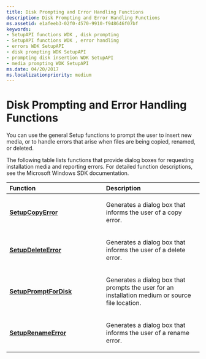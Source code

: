 ```yaml
---
title: Disk Prompting and Error Handling Functions
description: Disk Prompting and Error Handling Functions
ms.assetid: e1afeeb3-02f0-4570-9910-f948646f07bf
keywords:
- SetupAPI functions WDK , disk prompting
- SetupAPI functions WDK , error handling
- errors WDK SetupAPI
- disk prompting WDK SetupAPI
- prompting disk insertion WDK SetupAPI
- media prompting WDK SetupAPI
ms.date: 04/20/2017
ms.localizationpriority: medium
---
```


# Disk Prompting and Error Handling Functions





You can use the general Setup functions to prompt the user to insert new media, or to handle errors that arise when files are being copied, renamed, or deleted.

The following table lists functions that provide dialog boxes for requesting installation media and reporting errors. For detailed function descriptions, see the Microsoft Windows SDK documentation.

<table>
<colgroup>
<col width="50%" />
<col width="50%" />
</colgroup>
<thead>
<tr class="header">
<th align="left">Function</th>
<th align="left">Description</th>
</tr>
</thead>
<tbody>
<tr class="odd">
<td align="left"><p><a href="/windows/win32/api/setupapi/nf-setupapi-setupcopyerrora" data-raw-source="[&lt;strong&gt;SetupCopyError&lt;/strong&gt;](/windows/win32/api/setupapi/nf-setupapi-setupcopyerrora)"><strong>SetupCopyError</strong></a></p></td>
<td align="left"><p>Generates a dialog box that informs the user of a copy error.</p></td>
</tr>
<tr class="even">
<td align="left"><p><a href="/windows/win32/api/setupapi/nf-setupapi-setupdeleteerrora" data-raw-source="[&lt;strong&gt;SetupDeleteError&lt;/strong&gt;](/windows/win32/api/setupapi/nf-setupapi-setupdeleteerrora)"><strong>SetupDeleteError</strong></a></p></td>
<td align="left"><p>Generates a dialog box that informs the user of a delete error.</p></td>
</tr>
<tr class="odd">
<td align="left"><p><a href="/windows/win32/api/setupapi/nf-setupapi-setuppromptfordiska" data-raw-source="[&lt;strong&gt;SetupPromptForDisk&lt;/strong&gt;](/windows/win32/api/setupapi/nf-setupapi-setuppromptfordiska)"><strong>SetupPromptForDisk</strong></a></p></td>
<td align="left"><p>Generates a dialog box that prompts the user for an installation medium or source file location.</p></td>
</tr>
<tr class="even">
<td align="left"><p><a href="/windows/win32/api/setupapi/nf-setupapi-setuprenameerrora" data-raw-source="[&lt;strong&gt;SetupRenameError&lt;/strong&gt;](/windows/win32/api/setupapi/nf-setupapi-setuprenameerrora)"><strong>SetupRenameError</strong></a></p></td>
<td align="left"><p>Generates a dialog box that informs the user of a rename error.</p></td>
</tr>
</tbody>
</table>

 


